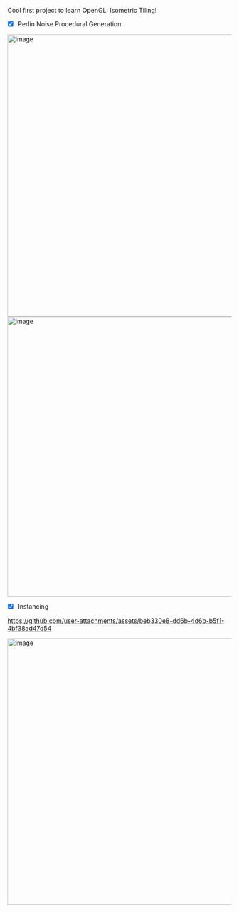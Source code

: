 Cool first project to learn OpenGL: Isometric Tiling!

- [X] Perlin Noise Procedural Generation
<img width="791" height="634" alt="image" src="https://github.com/user-attachments/assets/c58a7a95-e836-474e-9750-b881d3c8176b" />
<img width="780" height="629" alt="image" src="https://github.com/user-attachments/assets/355c258f-8c99-402a-8478-46036763e729" />

- [X] Instancing

https://github.com/user-attachments/assets/beb330e8-dd6b-4d6b-b5f1-4bf38ad47d54


<img width="797" height="599" alt="image" src="https://github.com/user-attachments/assets/be21a382-d7ef-4abe-8918-aa1beb611e96" />

